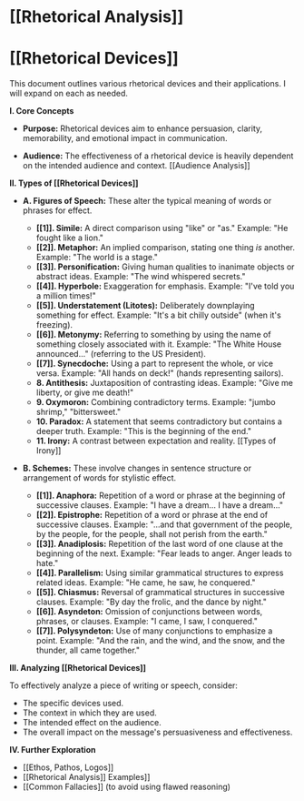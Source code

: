 # [[Rhetorical Analysis]]
# [[Rhetorical Devices]]

This document outlines various rhetorical devices and their applications.  I will expand on each as needed.

**I. Core Concepts**

* **Purpose:**  Rhetorical devices aim to enhance persuasion, clarity, memorability, and emotional impact in communication.

* **Audience:** The effectiveness of a rhetorical device is heavily dependent on the intended audience and context. [[Audience Analysis]]


**II.  Types of [[Rhetorical Devices]]**

* **A. Figures of Speech:** These alter the typical meaning of words or phrases for effect.

    * **[[1]]. Simile:** A direct comparison using "like" or "as."  Example:  "He fought like a lion."
    * **[[2]]. Metaphor:** An implied comparison, stating one thing *is* another. Example: "The world is a stage."
    * **[[3]]. Personification:** Giving human qualities to inanimate objects or abstract ideas. Example: "The wind whispered secrets."
    * **[[4]]. Hyperbole:**  Exaggeration for emphasis. Example: "I've told you a million times!"
    * **[[5]]. Understatement (Litotes):** Deliberately downplaying something for effect. Example: "It's a bit chilly outside" (when it's freezing).
    * **[[6]]. Metonymy:**  Referring to something by using the name of something closely associated with it. Example: "The White House announced..." (referring to the US President).
    * **[[7]]. Synecdoche:**  Using a part to represent the whole, or vice versa. Example: "All hands on deck!" (hands representing sailors).
    * **8. Antithesis:** Juxtaposition of contrasting ideas. Example: "Give me liberty, or give me death!"
    * **9. Oxymoron:**  Combining contradictory terms. Example: "jumbo shrimp," "bittersweet."
    * **10. Paradox:** A statement that seems contradictory but contains a deeper truth. Example: "This is the beginning of the end."
    * **11. Irony:**  A contrast between expectation and reality.  [[Types of Irony]]


* **B. Schemes:**  These involve changes in sentence structure or arrangement of words for stylistic effect.

    * **[[1]]. Anaphora:** Repetition of a word or phrase at the beginning of successive clauses. Example:  "I have a dream... I have a dream..."
    * **[[2]]. Epistrophe:** Repetition of a word or phrase at the end of successive clauses. Example: "...and that government of the people, by the people, for the people, shall not perish from the earth."
    * **[[3]]. Anadiplosis:** Repetition of the last word of one clause at the beginning of the next. Example: "Fear leads to anger. Anger leads to hate."
    * **[[4]]. Parallelism:**  Using similar grammatical structures to express related ideas. Example: "He came, he saw, he conquered."
    * **[[5]]. Chiasmus:**  Reversal of grammatical structures in successive clauses. Example: "By day the frolic, and the dance by night."
    * **[[6]]. Asyndeton:**  Omission of conjunctions between words, phrases, or clauses. Example: "I came, I saw, I conquered."
    * **[[7]]. Polysyndeton:**  Use of many conjunctions to emphasize a point. Example: "And the rain, and the wind, and the snow, and the thunder, all came together."


**III.  Analyzing [[Rhetorical Devices]]**

To effectively analyze a piece of writing or speech, consider:

* The specific devices used.
* The context in which they are used.
* The intended effect on the audience.
* The overall impact on the message's persuasiveness and effectiveness.


**IV.  Further Exploration**

* [[Ethos, Pathos, Logos]]
* [[Rhetorical Analysis]] Examples]]
* [[Common Fallacies]]  (to avoid using flawed reasoning)

